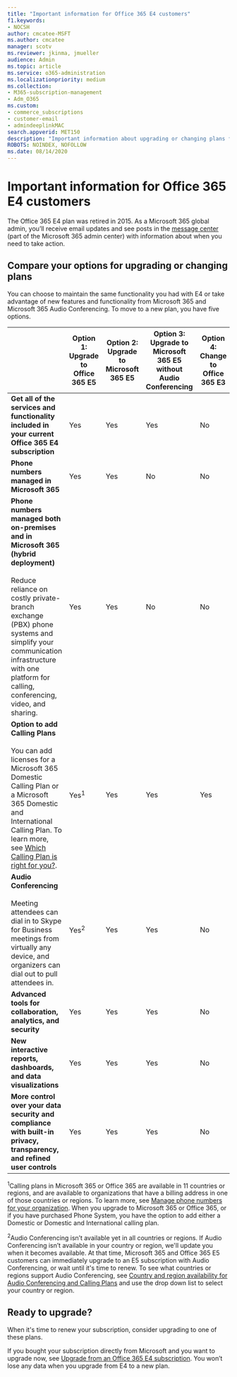 ```yaml
---
title: "Important information for Office 365 E4 customers"
f1.keywords:
- NOCSH
author: cmcatee-MSFT
ms.author: cmcatee
manager: scotv
ms.reviewer: jkinma, jmueller
audience: Admin
ms.topic: article
ms.service: o365-administration
ms.localizationpriority: medium
ms.collection: 
- M365-subscription-management
- Adm_O365
ms.custom: 
- commerce_subscriptions
- customer-email
- admindeeplinkMAC
search.appverid: MET150
description: "Important information about upgrading or changing plans for customers with an Office 365 E4 subscription."
ROBOTS: NOINDEX, NOFOLLOW
ms.date: 08/14/2020
---
```


# Important information for Office 365 E4 customers

The Office 365 E4 plan was retired in 2015. As a Microsoft 365 global admin, you’ll receive email updates and see posts in the <a href="https://go.microsoft.com/fwlink/p/?linkid=2070717" target="_blank">message center</a> (part of the Microsoft 365 admin center) with information about when you need to take action.

## Compare your options for upgrading or changing plans

You can choose to maintain the same functionality you had with E4 or take advantage of new features and functionality from Microsoft 365 and Microsoft 365 Audio Conferencing. To move to a new plan, you have five options.

|  | Option 1: Upgrade to Office 365 E5 | Option 2: Upgrade to Microsoft 365 E5 | Option 3: Upgrade to Microsoft 365 E5 without Audio Conferencing | Option 4: Change to Office 365 E3 | Option 5: Change to Microsoft 365 E3 |
|-|-|-|-|-|-|
| **Get all of the services and functionality included in your current Office 365 E4 subscription** | Yes | Yes | Yes | No | No |
| **Phone numbers managed in Microsoft 365** | Yes | Yes | No | No | No |
| **Phone numbers managed both on-premises and in Microsoft 365 (hybrid deployment)**<br/><br/>Reduce reliance on costly private-branch exchange (PBX) phone systems and simplify your communication infrastructure with one platform for calling, conferencing, video, and sharing. | Yes | Yes | No | No | No |
| **Option to add Calling Plans**<br/><br/>You can add licenses for a Microsoft 365 Domestic Calling Plan or a Microsoft 365 Domestic and International Calling Plan. To learn more, see [Which Calling Plan is right for you?](/MicrosoftTeams/calling-plan-landing-page). | Yes<sup>1</sup> | Yes | Yes | Yes | Yes |
| **Audio Conferencing**<br/><br/>Meeting attendees can dial in to Skype for Business meetings from virtually any device, and organizers can dial out to pull attendees in. | Yes<sup>2</sup> | Yes | Yes | No | No |
| **Advanced tools for collaboration, analytics, and security** | Yes | Yes | Yes | No | No |
| **New interactive reports, dashboards, and data visualizations** | Yes | Yes | Yes | No | No |
| **More control over your data security and compliance with built-in privacy, transparency, and refined user controls** | Yes | Yes | Yes | No | Yes |

<sup>1</sup>Calling plans in Microsoft 365 or Office 365 are available in 11 countries or regions, and are available to organizations that have a billing address in one of those countries or regions. To learn more, see 
[Manage phone numbers for your organization](/microsoftteams/manage-phone-numbers-for-your-organization/manage-phone-numbers-for-your-organization). When you upgrade to Microsoft 365 or Office 365, or if you have purchased Phone System, you have the option to add either a Domestic or Domestic and International calling plan.

<sup>2</sup>Audio Conferencing isn’t available yet in all countries or regions. If Audio Conferencing isn’t available in your country or region, we'll update you when it becomes available. At that time, Microsoft 365 and Office 365 E5 customers can immediately upgrade to an E5 subscription with Audio Conferencing, or wait until it's time to renew. To see what countries or regions support Audio Conferencing, see [Country and region availability for Audio Conferencing and Calling Plans](/microsoftteams/country-and-region-availability-for-audio-conferencing-and-calling-plans/country-and-region-availability-for-audio-conferencing-and-calling-plans) and use the drop down list to select your country or region.

## Ready to upgrade?

When it's time to renew your subscription, consider upgrading to one of these plans.

If you bought your subscription directly from Microsoft and you want to upgrade now, see [Upgrade from an Office 365 E4 subscription](upgrade-Office-365-E4.md). You won’t lose any data when you upgrade from E4 to a new plan.
